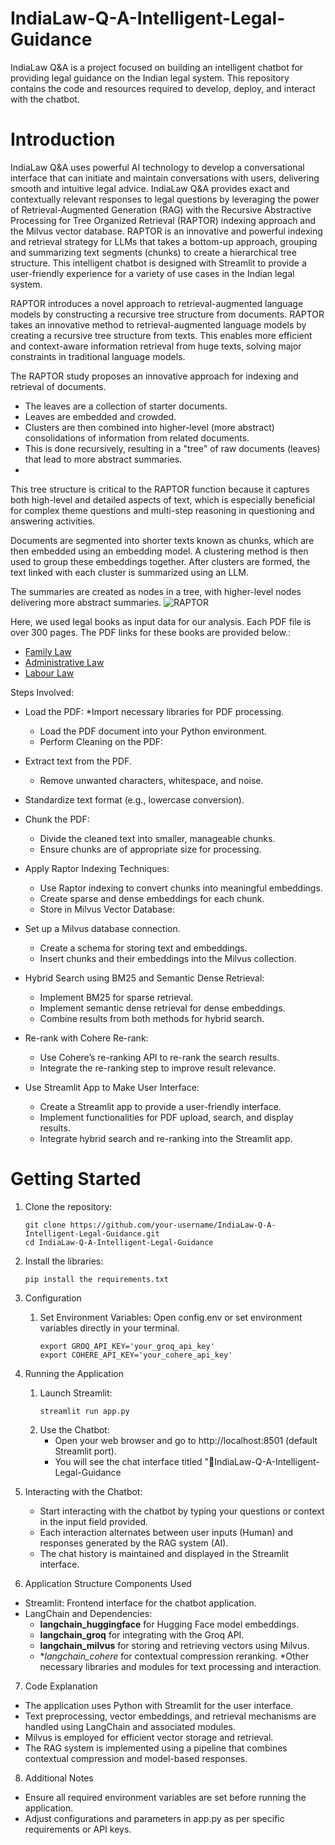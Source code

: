 # IndiaLaw-Q-A-Intelligent-Legal-Guidance

IndiaLaw Q&A is a project focused on building an intelligent chatbot for providing legal guidance on the Indian legal system. This repository contains the code and resources required to develop, deploy, and interact with the chatbot.

# Introduction

IndiaLaw Q&A uses powerful AI technology to develop a conversational interface that can initiate and maintain conversations with users, delivering smooth and intuitive legal advice. IndiaLaw Q&A provides exact and contextually relevant responses to legal questions by leveraging the power of Retrieval-Augmented Generation (RAG) with the Recursive Abstractive Processing for Tree Organized Retrieval (RAPTOR) indexing approach and the Milvus vector database. RAPTOR is an innovative and powerful indexing and retrieval strategy for LLMs that takes a bottom-up approach, grouping and summarizing text segments (chunks) to create a hierarchical tree structure. This intelligent chatbot is designed with Streamlit to provide a user-friendly experience for a variety of use cases in the Indian legal system.

RAPTOR introduces a novel approach to retrieval-augmented language models by constructing a recursive tree structure from documents. RAPTOR takes an innovative method to retrieval-augmented language models by creating a recursive tree structure from texts. This enables more efficient and context-aware information retrieval from huge texts, solving major constraints in traditional language models.

The RAPTOR study proposes an innovative approach for indexing and retrieval of documents.

* The leaves are a collection of starter documents.
* Leaves are embedded and crowded.
* Clusters are then combined into higher-level (more abstract) consolidations of information from related documents.
* This is done recursively, resulting in a "tree" of raw documents (leaves) that lead to more abstract summaries.
* 
This tree structure is critical to the RAPTOR function because it captures both high-level and detailed aspects of text, which is especially beneficial for complex theme questions and multi-step reasoning in questioning and answering activities.

Documents are segmented into shorter texts known as chunks, which are then embedded using an embedding model. A clustering method is then used to group these embeddings together. After clusters are formed, the text linked with each cluster is summarized using an LLM.

The summaries are created as nodes in a tree, with higher-level nodes delivering more abstract summaries.
![RAPTOR](https://miro.medium.com/v2/resize:fit:1100/format:webp/1*tDFZ-oHJJM4ww5w_S-ZLNg.png)



Here, we used legal books as input data for our analysis. Each PDF file is over 300 pages. The PDF links for these books are provided below.:
* [Family Law](https://lawfaculty.du.ac.in/userfiles/downloads/LLBCM/Ist%20Term_Family%20Law-%20I_LB105_2023.pdf)
* [Administrative Law](https://lawfaculty.du.ac.in/userfiles/downloads/LLBCM/IVth%20Term_Administrative%20Law_LB%20402_2023.pdf)
* [Labour Law](https://www.icsi.edu/media/webmodules/Labour_Laws&_Practice.pdf)

Steps Involved:
* Load the PDF:
   *Import necessary libraries for PDF processing.
   * Load the PDF document into your Python environment.
   * Perform Cleaning on the PDF:

* Extract text from the PDF.
   * Remove unwanted characters, whitespace, and noise.
* Standardize text format (e.g., lowercase conversion).

* Chunk the PDF:
   * Divide the cleaned text into smaller, manageable chunks.
   * Ensure chunks are of appropriate size for processing.

* Apply Raptor Indexing Techniques:
   * Use Raptor indexing to convert chunks into meaningful embeddings.
   * Create sparse and dense embeddings for each chunk.
   * Store in Milvus Vector Database:

* Set up a Milvus database connection.
  * Create a schema for storing text and embeddings.
  * Insert chunks and their embeddings into the Milvus collection.

* Hybrid Search using BM25 and Semantic Dense Retrieval:
   * Implement BM25 for sparse retrieval.
   * Implement semantic dense retrieval for dense embeddings.
   * Combine results from both methods for hybrid search.

* Re-rank with Cohere Re-rank:
   * Use Cohere’s re-ranking API to re-rank the search results.
   * Integrate the re-ranking step to improve result relevance.
  
* Use Streamlit App to Make User Interface:
   * Create a Streamlit app to provide a user-friendly interface.
   * Implement functionalities for PDF upload, search, and display results.
   * Integrate hybrid search and re-ranking into the Streamlit app.

# Getting Started
1. Clone the repository:
   ```
   git clone https://github.com/your-username/IndiaLaw-Q-A-Intelligent-Legal-Guidance.git
   cd IndiaLaw-Q-A-Intelligent-Legal-Guidance
   ```
2. Install the libraries:
   ```
   pip install the requirements.txt
   ```
3. Configuration
   1. Set Environment Variables:
      Open config.env or set environment variables directly in your terminal.
      ```
      export GROQ_API_KEY='your_groq_api_key'
      export COHERE_API_KEY='your_cohere_api_key'
      
      ```

4. Running the Application
   1. Launch Streamlit:
      ```
      streamlit run app.py
      ```
   2. Use the Chatbot:
      * Open your web browser and go to http://localhost:8501 (default Streamlit port).
      * You will see the chat interface titled "💬IndiaLaw-Q-A-Intelligent-Legal-Guidance


5. Interacting with the Chatbot:
   * Start interacting with the chatbot by typing your questions or context in the input field provided.
   * Each interaction alternates between user inputs (Human) and responses generated by the RAG system (AI).
   * The chat history is maintained and displayed in the Streamlit interface.
  
6. Application Structure
Components Used
* Streamlit: Frontend interface for the chatbot application.
* LangChain and Dependencies:
   * **langchain_huggingface** for Hugging Face model embeddings.
   * **langchain_groq** for integrating with the Groq API.      
   * **langchain_milvus** for storing and retrieving vectors using Milvus.
   * **langchain_cohere* for contextual compression reranking.
   *Other necessary libraries and modules for text processing and interaction.

7. Code Explanation
* The application uses Python with Streamlit for the user interface.
* Text preprocessing, vector embeddings, and retrieval mechanisms are handled using LangChain and associated modules.
* Milvus is employed for efficient vector storage and retrieval.
* The RAG system is implemented using a pipeline that combines contextual compression and model-based responses.

8. Additional Notes
* Ensure all required environment variables are set before running the application.
* Adjust configurations and parameters in app.py as per specific requirements or API keys.
